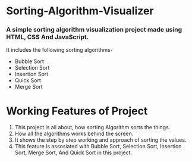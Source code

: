 # Sorting-Algorithm-Visualizer

### A simple sorting algorithm visualization project made using HTML, CSS And JavaScript.
It includes the following sorting algorithms- 
- Bubble Sort 
- Selection Sort
- Insertion Sort
- Quick Sort
- Merge Sort


# Working Features of Project  

1. This project is all about, how sorting Algorithm sorts the things. 
2. How all the algorithms works behind the screen.
3. It shows the step by step working and approach of sorting the values.
4. This feature is assosiated with Bubble Sort, Selection Sort, Insertion Sort, Merge Sort, And Quick Sort in this project.
